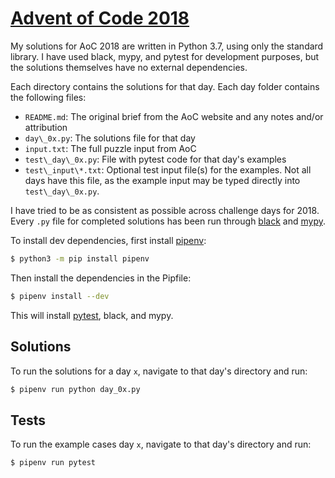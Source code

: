 # [Advent of Code 2018](https://adventofcode.com/2018)

My solutions for AoC 2018 are written in Python 3.7, using only the standard
library. I have used black, mypy, and pytest for development purposes, but the
solutions themselves have no external dependencies.

Each directory contains the solutions for that day. Each day folder contains
the following files:

- `README.md`: The original brief from the AoC website and any notes and/or
attribution
- `day\_0x.py`: The solutions file for that day
- `input.txt`: The full puzzle input from AoC
- `test\_day\_0x.py`: File with pytest code for that day's examples
- `test\_input\*.txt`: Optional test input file(s) for the examples. Not all
days have this file, as the example input may be typed directly into
`test\_day\_0x.py`.

I have tried to be as consistent as possible across challenge days for 2018.
Every `.py` file for completed solutions has been run through 
[black](https://github.com/ambv/black) and [mypy](https://mypy-lang.org).

To install dev dependencies, first install
[pipenv](https://pipenv.readthedocs.io):

```bash
$ python3 -m pip install pipenv
```

Then install the dependencies in the Pipfile:

```bash
$ pipenv install --dev
```

This will install [pytest](https://pytest.org), black, and mypy.

## Solutions

To run the solutions for a day `x`, navigate to that day's directory and run:

```bash
$ pipenv run python day_0x.py
```

## Tests

To run the example cases day `x`, navigate to that day's directory and run:

```bash
$ pipenv run pytest
```

